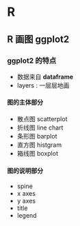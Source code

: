 # R
## R 画图 ggplot2
### ggplot2 的特点
* 数据来自 **dataframe**
* layers : 一层层地画


#### 图的主体部分
* 散点图 scatterplot
* 折线图 line chart
* 条形图 barplot
* 直方图 histgram
* 箱线图 boxplot
#### 图的说明部分
* spine
* x axes
* y axes
* title
* legend
